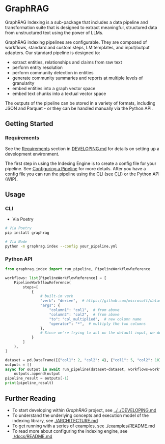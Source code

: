 # GraphRAG
GraphRAG Indexing is a sub-package that includes a data pipeline and transformation suite that is designed to extract meaningful, structured data from unstructured text using the power of LLMs.

GraphRAG indexing pipelines are configurable. They are composed of workflows, standard and custom steps, LM templates, and input/output adapters. Our standard pipeline is designed to:

* extract entities, relationships and claims from raw text
* perform entity resolution
* perform community detection in entities
* generate community summaries and reports at multiple levels of granularity
* embed entities into a graph vector space
* embed text chunks into a textual vector space

The outputs of the pipeline can be stored in a variety of formats, including JSON and Parquet - or they can be handled manually via the Python API.


## Getting Started
### Requirements
See the [Requirements](../../DEVELOPING.md#requirements) section in [DEVELOPING.md](../../DEVELOPING.md) for details on setting up a development environment.

The first step in using the Indexing Engine is to create a config file for your pipeline.  See [Configuring a Pipeline](#configuring-a-pipeline) for more details.
After you have a config file you can run the pipeline using the CLI (see [CLI](#cli)) or the Python API (WIP).

## Usage
### CLI

* Via Poetry
```sh
# Via Poetry
pip install graphrag

# Via Node
python -m graphrag.index --config your_pipeline.yml
```

### Python API
```python
from graphrag.index import run_pipeline, PipelineWorkflowReference

workflows: list[PipelineWorkflowReference] = [
    PipelineWorkflowReference(
        steps=[
            {
                # built-in verb
                "verb": "derive",  # https://github.com/microsoft/datashaper/blob/main/python/datashaper/datashaper/engine/verbs/derive.py
                "args": {
                    "column1": "col1",  # from above
                    "column2": "col2",  # from above
                    "to": "col_multiplied",  # new column name
                    "operator": "*",  # multiply the two columns
                },
                # Since we're trying to act on the default input, we don't need explicitly to specify an input
            }
        ]
    ),
]

dataset = pd.DataFrame([{"col1": 2, "col2": 4}, {"col1": 5, "col2": 10}])
outputs = []
async for output in await run_pipeline(dataset=dataset, workflows=workflows):
    outputs.append(output
pipeline_result = outputs[-1]
print(pipeline_result)
```

## Further Reading
* To start developing within *GraphRAG* project, see [../../DEVELOPING.md](../../DEVELOPING.md)
* To understand the underlying concepts and execution model of the indexing library, see [./ARCHITECTURE.md](./ARCHITECTURE.md)
* To get running with a series of examples, see [./examples/README.md](./examples/README.md)
* To read more about configuring the indexing engine, see [./docs/README.md](./docs/README.md)

<!-- todo: show execution -->
<!-- todo: show configuration -->
<!-- todo: show inputs -->